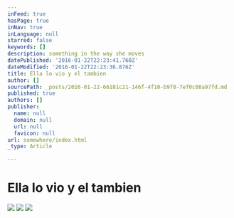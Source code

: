 ```yaml
---
inFeed: true
hasPage: true
inNav: true
inLanguage: null
starred: false
keywords: []
description: something in the way she moves
datePublished: '2016-01-22T22:23:41.760Z'
dateModified: '2016-01-22T22:23:36.876Z'
title: Ella lo vio y el tambien
author: []
sourcePath: _posts/2016-01-22-66181c21-146f-4f10-b9f0-7ef0c08a97fd.md
published: true
authors: []
publisher:
  name: null
  domain: null
  url: null
  favicon: null
url: somewhere/index.html
_type: Article

---
```

# Ella lo vio y el tambien
![](https://s3-us-west-2.amazonaws.com/the-grid-img/p/efc32534e2a705812cd008560d3bbc82e836b667.jpg)
![](https://s3-us-west-2.amazonaws.com/the-grid-img/p/5eab19c760b0880a7f702a22938603779afa0f70.jpg)
![](https://s3-us-west-2.amazonaws.com/the-grid-img/p/9e8d0f446601c7a512c3e965a9c24e3a6a5ac766.jpg)